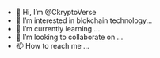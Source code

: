 - 👋 Hi, I’m @CkryptoVerse
- 👀 I’m interested in blokchain technology...
- 🌱 I’m currently learning ...
- 💞️ I’m looking to collaborate on ...
- 📫 How to reach me ...

<!---
CkryptoVerse/CkryptoVerse is a ✨ special ✨ repository because its `README.md` (this file) appears on your GitHub profile.
You can click the Preview link to take a look at your changes.
--->
